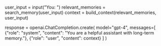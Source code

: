 user_input = input("You: ")
relevant_memories = search_memory(user_input)
context = build_context(relevant_memories, user_input)

response = openai.ChatCompletion.create(
  model="gpt-4",
  messages=[
    {"role": "system", "content": "You are a helpful assistant with long-term memory."},
    {"role": "user", "content": context}
  ]
)

